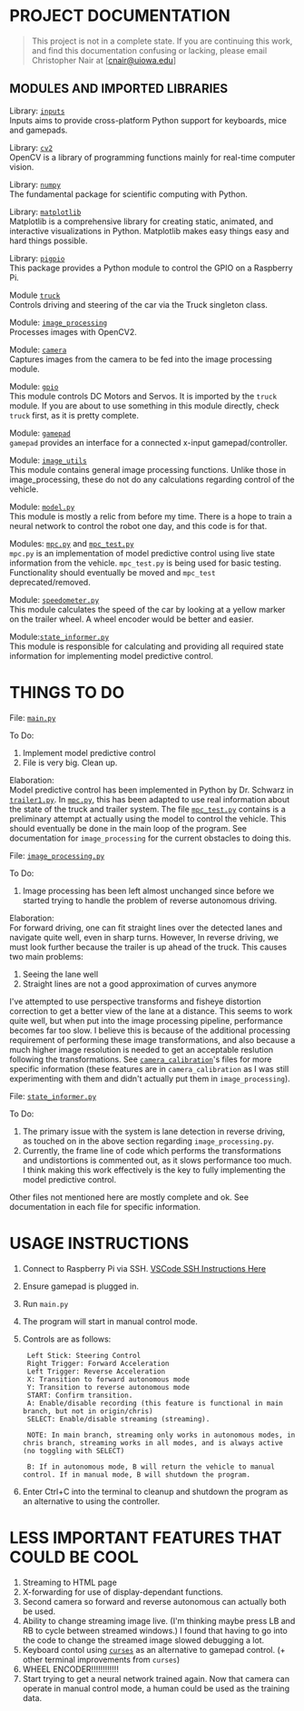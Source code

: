 # PROJECT DOCUMENTATION
>This project is not in a complete state. If you are continuing this work, and find this documentation confusing or lacking, please email Christopher Nair at [cnair@uiowa.edu]



## MODULES AND IMPORTED LIBRARIES



Library: [`inputs`](https://pypi.org/project/inputs/)  
	Inputs aims to provide cross-platform Python support for keyboards, mice and gamepads.

Library: [`cv2`](https://opencv.org/)\
	OpenCV is a library of programming functions mainly for real-time computer vision.

Library: [`numpy`](https://numpy.org)\
	The fundamental package for scientific computing with Python.

Library: [`matplotlib`](https://matplotlib.org/)\
	Matplotlib is a comprehensive library for creating static, animated, and interactive visualizations in Python. Matplotlib makes easy things easy and hard things possible.

Library: [`pigpio`](http://abyz.me.uk/rpi/pigpio/)\
	This package provides a Python module to control the GPIO on a Raspberry Pi.


Module [`truck`](../src/truck.py)\
	Controls driving and steering of the car via the Truck singleton class.

Module: [`image_processing`](../src/image_processing.py)\
	Processes images with OpenCV2.

Module: [`camera`](../src/camera.py)\
	Captures images from the camera to be fed into the image processing module.

Module: [`gpio`](../src/gpio.py)\
This module controls DC Motors and Servos. It is imported by the `truck` module. If you are about to use something in this module directly, check `truck` first, as it is pretty complete.

Module: [`gamepad`](../src/gamepad.py)\
`gamepad` provides an interface for a connected x-input gamepad/controller.

Module: [`image_utils`](../src/image_utils.py)\
This module contains general image processing functions. Unlike those in image_processing, these do not do any calculations regarding control of the vehicle.

Module: [`model.py`](../src/model.py)\
This module is mostly a relic from before my time. There is a hope to train a neural network to control the robot one day, and this code is for that.

Modules: [`mpc.py`](../src/mpc.py) and [`mpc_test.py`](../src/mpc_test.py)\
`mpc.py` is an implementation of model predictive control using live state information from the vehicle. `mpc_test.py` is being used for basic testing. Functionality should eventually be moved and `mpc_test` deprecated/removed.

Module: [`speedometer.py`](../src/speedometer.py)\
This module calculates the speed of the car by looking at a yellow marker on the trailer wheel. A wheel encoder would be better and easier.

Module:[`state_informer.py`](../src/state_informer.py)\
This module is responsible for calculating and providing all required state information for implementing model predictive control.


# THINGS TO DO

File: [`main.py`](../src/main.py)

To Do:
1. Implement model predictive control
2. File is very big. Clean up.

Elaboration: \
Model predictive control has been implemented in Python by Dr. Schwarz in 
[`trailer1.py`](../src/model_predictive_control/trailer1.py).
 In [`mpc.py`](../src/mpc.py), this has been adapted to use real information
 about the state of the truck and trailer system.
 The file [`mpc_test.py`](../src/mpc_test.py) contains is a preliminary attempt
 at actually using the model to control the vehicle. This should eventually be
 done in the main loop of the program. See documentation for `image_processing`
 for the current obstacles to doing this.


File: [`image_processing.py`](../src/image_processing.py)

To Do:
1. Image processing has been left almost unchanged since before we started trying
to handle the problem of reverse autonomous driving.

Elaboration: \
For forward driving, one can fit straight lines over the detected lanes
and navigate quite well, even in sharp turns. However, In reverse driving, we must look further because the trailer is up ahead of the truck. This causes two main problems:
1. Seeing the lane well
2. Straight lines are not a good approximation of curves anymore

I've attempted to use perspective transforms and fisheye distortion correction to get a better view of the lane at a distance. This seems to work quite well, but when put into the image processing pipeline, performance becomes far too slow. I believe this is because of the additional processing requirement of performing these image transformations, and also because a much higher image resolution is needed to get an acceptable reslution following the transformations. See [`camera_calibration`](../src/camera_calibration/src/)'s files for more specific information (these features are in `camera_calibration` as I was still experimenting with them and didn't actually put them in `image_processing`).



File: [`state_informer.py`](../src/state_informer.py)

To Do:
1. The primary issue with the system is lane detection in reverse driving, as touched on in the above section regarding `image_processing.py`.
2. Currently, the frame line of code which performs the transformations and undistortions is commented out, as it slows performance too much. I think making this work effectively is the key to fully implementing the model predictive control.

Other files not mentioned here are mostly complete and ok. See documentation in each file for specific information.



# USAGE INSTRUCTIONS

1. Connect to Raspberry Pi via SSH. [VSCode SSH Instructions Here](https://code.visualstudio.com/docs/remote/ssh)
2. Ensure gamepad is plugged in.
2. Run `main.py`
3. The program will start in manual control mode.
4. Controls are as follows:

		Left Stick: Steering Control
		Right Trigger: Forward Acceleration
		Left Trigger: Reverse Acceleration
		X: Transition to forward autonomous mode
		Y: Transition to reverse autonomous mode
		START: Confirm transition.
		A: Enable/disable recording (this feature is functional in main branch, but not in origin/chris)
		SELECT: Enable/disable streaming (streaming).

		NOTE: In main branch, streaming only works in autonomous modes, in chris branch, streaming works in all modes, and is always active (no toggling with SELECT)

		B: If in autonomous mode, B will return the vehicle to manual control. If in manual mode, B will shutdown the program.

5. Enter Ctrl+C into the terminal to cleanup and shutdown the program as an alternative to using the controller.

# LESS IMPORTANT FEATURES THAT COULD BE COOL
1. Streaming to HTML page
2. X-forwarding for use of display-dependant functions.
3. Second camera so forward and reverse autonomous can actually both be used.
4. Ability to change streaming image live. (I'm thinking maybe press LB and RB to cycle between streamed windows.) I found that having to go into the code to change the streamed image slowed debugging a lot.
5. Keyboard contol using [`curses`](https://docs.python.org/3/howto/curses.html) as an alternative to gamepad control. (+ other terminal improvements from `curses`)
6. WHEEL ENCODER!!!!!!!!!!!!
7. Start trying to get a neural network trained again. Now that camera can operate in manual control mode, a human could be used as the training data.